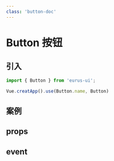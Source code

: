 ```yaml
---
class: 'button-doc'
---
```

# Button 按钮

## 引入

```javascript
import { Button } from 'eurus-ui';

Vue.creatApp().use(Button.name, Button)
```

## 案例
<code-demo
  src="./src/packages/button/demo/demo0.vue"
/>

## props

## event
